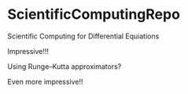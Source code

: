 # ScientificComputingRepo
Scientific Computing for Differential Equiations

Impressive!!!

Using Runge–Kutta approximators?

Even more impressive!!
